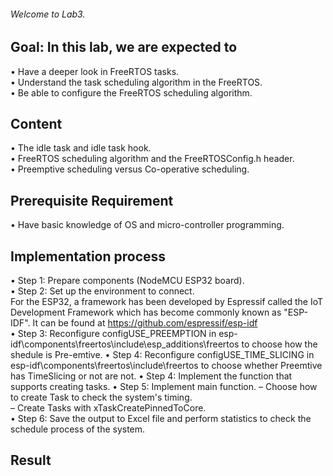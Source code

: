 ###### Welcome to Lab3.
## **Goal**: In this lab, we are expected to
• Have a deeper look in FreeRTOS tasks.\
• Understand the task scheduling algorithm in the FreeRTOS.\
• Be able to configure the FreeRTOS scheduling algorithm.
## **Content**
• The idle task and idle task hook.\
• FreeRTOS scheduling algorithm and the FreeRTOSConfig.h header.\
• Preemptive scheduling versus Co-operative scheduling.
## **Prerequisite Requirement**
• Have basic knowledge of OS and micro-controller programming.
## **Implementation process**
• Step 1: Prepare components (NodeMCU ESP32 board). \
• Step 2: Set up the environment to connect. \
    For the ESP32, a framework has been developed by Espressif called the IoT Development Framework which has become commonly known as "ESP-IDF". It can be found at https://github.com/espressif/esp-idf \
• Step 3: Reconfigure configUSE_PREEMPTION in
esp-idf\components\freertos\include\esp_additions\freertos to choose how the shedule is Pre-emtive.
• Step 4: Reconfigure configUSE_TIME_SLICING in
esp-idf\components\freertos\include\freertos to choose whether Preemtive has TimeSlicing or not
are not.
• Step 4: Implement the function that supports creating tasks.
• Step 5: Implement main function.
  – Choose how to create Task to check the system's timing.\
  – Create Tasks with xTaskCreatePinnedToCore.\
• Step 6: Save the output to Excel file and perform statistics to check the schedule process of the system.
## **Result**
